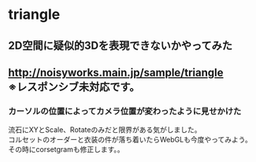 # triangle
## 2D空間に疑似的3Dを表現できないかやってみた  

http://noisyworks.main.jp/sample/triangle  
※レスポンシブ未対応です。
---

### カーソルの位置によってカメラ位置が変わったように見せかけた  
流石にXYとScale、Rotateのみだと限界がある気がしました。  
コルセットのオーダーと衣装の件が落ち着いたらWebGLも今度やってみよう。  
その時にcorsetgramも修正します。。  
